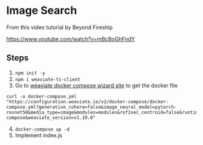 # Image Search

From this video tutorial by Beyond Fireship

https://www.youtube.com/watch?v=mBcBoGhFndY

## Steps

1. `npm init -y`
2. `npm i weaviate-ts-client`
3. Go to [weaviate docker compose wizard site](https://weaviate.io/developers/weaviate/installation/docker-compose) to get the docker file

```
curl -o docker-compose.yml "https://configuration.weaviate.io/v2/docker-compose/docker-compose.yml?generative_cohere=false&image_neural_model=pytorch-resnet50&media_type=image&modules=modules&ref2vec_centroid=false&runtime=docker-compose&weaviate_version=v1.19.0"
```

4. `docker-compose up -d`
5. Implement index.js
